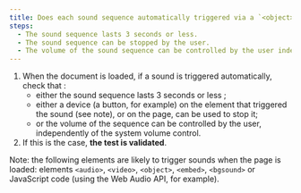 ```yaml
---
title: Does each sound sequence automatically triggered via a `<object>`, `<video>`, `<audio>`, `<embed>`, `<bgsound>` tag or a JavaScript code meet one of these conditions?
steps:
  - The sound sequence lasts 3 seconds or less.
  - The sound sequence can be stopped by the user.
  - The volume of the sound sequence can be controlled by the user independently of the system volume control.
---
```


1. When the document is loaded, if a sound is triggered automatically, check that :
   - either the sound sequence lasts 3 seconds or less ;
   - either a device (a button, for example) on the element that triggered the sound (see note), or on the page, can be used to stop it;
   - or the volume of the sequence can be controlled by the user, independently of the system volume control.
2. If this is the case, **the test is validated**.

Note: the following elements are likely to trigger sounds when the page is loaded: elements `<audio>`, `<video>`, `<object>`, `<embed>`, `<bgsound>` or JavaScript code (using the Web Audio API, for example).